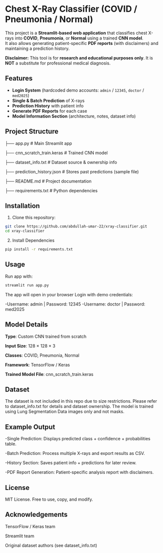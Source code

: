 # Chest X-Ray Classifier (COVID / Pneumonia / Normal)

This project is a **Streamlit-based web application** that classifies chest X-rays into **COVID**, **Pneumonia**, or **Normal** using a trained **CNN model**.  
It also allows generating patient-specific **PDF reports** (with disclaimers) and maintaining a prediction history.  

**Disclaimer:** This tool is for **research and educational purposes only**. It is **NOT** a substitute for professional medical diagnosis.



## Features
- **Login System** (hardcoded demo accounts: `admin` / `12345`, `doctor` / `med2025`)
- **Single & Batch Prediction** of X-rays
- **Prediction History** with patient info
- **Generate PDF Reports** for each case
- **Model Information Section** (architecture, notes, dataset info)



## Project Structure

├── app.py # Main Streamlit app  

├── cnn_scratch_train.keras # Trained CNN model  

├── dataset_info.txt # Dataset source & ownership info  

├── prediction_history.json # Stores past predictions (sample file)  

├── README.md # Project documentation  

├── requirements.txt # Python dependencies  



## Installation

1. Clone this repository:

```bash
git clone https://github.com/abdullah-umar-22/xray-classifier.git
cd xray-classifier

```

2. Install Dependencies

```bash
pip install -r requirements.txt

```

## Usage

Run app with:

```bash
streamlit run app.py

```

The app will open in your browser 
Login with demo credentials:

-Username: admin | Password: 12345
-Username: doctor | Password: med2025

## Model Details

**Type**: Custom CNN trained from scratch  

**Input Size**: 128 × 128 × 3  

**Classes**: COVID, Pneumonia, Normal  

**Framework**: TensorFlow / Keras  

**Trained Model File**: cnn_scratch_train.keras  

## Dataset

The dataset is not included in this repo due to size restrictions.
Please refer to dataset_info.txt for details and dataset ownership.
The model is trained using Lung Segmentation Data images only and not masks.

## Example Output

-Single Prediction: Displays predicted class + confidence + probabilities table.  

-Batch Prediction: Process multiple X-rays and export results as CSV.  

-History Section: Saves patient info + predictions for later review.  

-PDF Report Generation: Patient-specific analysis report with disclaimers.

## License

MIT License. Free to use, copy, and modify.

## Acknowledgements

TensorFlow / Keras team  

Streamlit team  

Original dataset authors (see dataset_info.txt)
